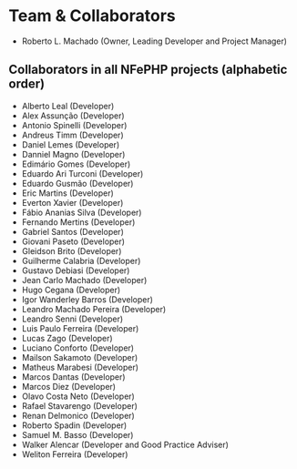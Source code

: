 # Team & Collaborators

- Roberto L. Machado (Owner, Leading Developer and Project Manager)

## Collaborators in all NFePHP projects (alphabetic order)
- Alberto Leal (Developer)
- Alex Assunção (Developer)
- Antonio Spinelli (Developer)
- Andreus Timm (Developer)
- Daniel Lemes (Developer)
- Danniel Magno (Developer)
- Edimário Gomes (Developer)
- Eduardo Ari Turconi (Developer)
- Eduardo Gusmão (Developer)
- Eric Martins (Developer)
- Everton Xavier (Developer)
- Fábio Ananias Silva (Developer)
- Fernando Mertins (Developer)
- Gabriel Santos (Developer)
- Giovani Paseto (Developer)
- Gleidson Brito (Developer)
- Guilherme Calabria (Developer)
- Gustavo Debiasi (Developer)
- Jean Carlo Machado (Developer)
- Hugo Cegana (Developer)
- Igor Wanderley Barros (Developer)
- Leandro Machado Pereira (Developer)
- Leandro Senni (Developer)
- Luis Paulo Ferreira (Developer)
- Lucas Zago  (Developer)
- Luciano Conforto (Developer)
- Mailson Sakamoto (Developer)
- Matheus Marabesi (Developer)
- Marcos Dantas (Developer)
- Marcos Diez (Developer)
- Olavo Costa Neto (Developer)
- Rafael Stavarengo (Developer)
- Renan Delmonico (Developer)
- Roberto Spadin (Developer)
- Samuel M. Basso (Developer)
- Walker Alencar (Developer and Good Practice Adviser)
- Weliton Ferreira (Developer)